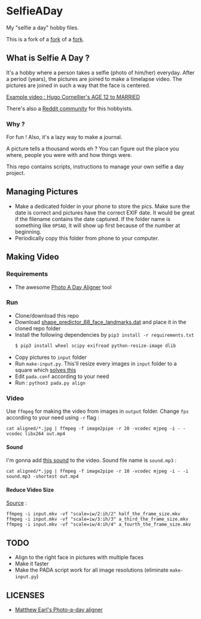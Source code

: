 # SelfieADay

My "selfie a day" hobby files.

This is a fork of a [fork](https://github.com/iomihai/photo-a-day-aligner) of a [fork](https://github.com/jccroft1/photo-a-day-aligner).

## What is Selfie A Day ?

It's a hobby where a person takes a selfie (photo of him/her) everyday. After a period (years), the pictures are joined to make a timelapse video. The pictures are joined in such a way that the face is centered.

[Example video : Hugo Cornellier's AGE 12 to MARRIED](https://www.youtube.com/watch?v=65nfbW-27ps)

There's also a [Reddit community](https://www.reddit.com/r/selfieaday/) for this hobbyists.

### Why ?

For fun ! Also, it's a lazy way to make a journal.

A picture tells a thousand words eh ? You can figure out the place you where, people you were with and how things were.

This repo contains scripts, instructions to manage your own selfie a day project.

## Managing Pictures

* Make a dedicated folder in your phone to store the pics. Make sure the date is correct and pictures have the correct EXIF date. It would be great if the filename contains the date captured. If the folder name is something like `0PSAD`, it will show up first because of the number at beginning.
* Periodically copy this folder from phone to your computer.

## Making Video

### Requirements

* The awesome [Photo A Day Aligner](https://github.com/matthewearl/photo-a-day-aligner) tool

### Run

* Clone/download this repo
* Download [shape_predictor_68_face_landmarks.dat](https://sourceforge.net/projects/dclib/files/dlib/v18.10/shape_predictor_68_face_landmarks.dat.bz2) and place it in the cloned repo folder
* Install the following dependencies by ```pip3 install -r requirements.txt```
  ```bash
  $ pip3 install wheel scipy exifread python-resize-image dlib
  ```  
* Copy pictures to `input` folder
* Run `make-input.py`. This'll resize every images in `input` folder to a square which [solves this](https://github.com/matthewearl/photo-a-day-aligner/issues/1)
* Edit `pada.conf` according to your need
* Run :
  ```python3 pada.py align```

### Video

Use `ffmpeg` for making the video from images in `output` folder. Change `fps` according to your need using `-r` flag :

```
cat aligned/*.jpg | ffmpeg -f image2pipe -r 20 -vcodec mjpeg -i - -vcodec libx264 out.mp4
```

#### Sound

I'm gonna add [this sound](https://www.youtube.com/watch?v=ll4nzRteZQQ) to the video. Sound file name is `sound.mp3` :

```
cat aligned/*.jpg | ffmpeg -f image2pipe -r 10 -vcodec mjpeg -i - -i sound.mp3 -shortest out.mp4
```

#### Reduce Video Size

[Source](https://unix.stackexchange.com/a/447521/60785) :

```
ffmpeg -i input.mkv -vf "scale=iw/2:ih/2" half_the_frame_size.mkv
ffmpeg -i input.mkv -vf "scale=iw/3:ih/3" a_third_the_frame_size.mkv
ffmpeg -i input.mkv -vf "scale=iw/4:ih/4" a_fourth_the_frame_size.mkv
```

## TODO

* Align to the right face in pictures with multiple faces
* Make it faster
* Make the PADA script work for all image resolutions (eliminate `make-input.py`)

## LICENSES

* [Matthew Earl's Photo-a-day aligner](https://github.com/matthewearl/photo-a-day-aligner/blob/master/LICENSE)
